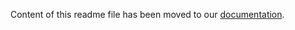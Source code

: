 Content of this readme file has been moved to our [documentation](https://www.vanetza.org/tools/certify).
